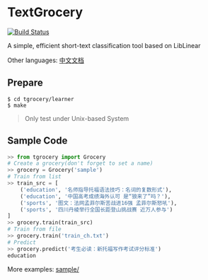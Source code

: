 TextGrocery
===========

[![Build Status](https://travis-ci.org/2shou/TextGrocery.svg?branch=master)](https://travis-ci.org/2shou/TextGrocery)

A simple, efficient short-text classification tool based on LibLinear

Other languages: [中文文档](README_CN.md)

Prepare
-------

    $ cd tgrocery/learner 
    $ make

> Only test under Unix-based System

Sample Code
-----------

```python
>> from tgrocery import Grocery
# Create a grocery(don't forget to set a name)
>> grocery = Grocery('sample')
# Train from list
>> train_src = [
    ('education', '名师指导托福语法技巧：名词的复数形式'),
    ('education', '中国高考成绩海外认可 是“狼来了”吗？'),
    ('sports', '图文：法网孟菲尔斯苦战进16强 孟菲尔斯怒吼'),
    ('sports', '四川丹棱举行全国长距登山挑战赛 近万人参与')
]
>> grocery.train(train_src)
# Train from file
>> grocery.train('train_ch.txt')
# Predict
>> grocery.predict('考生必读：新托福写作考试评分标准')
education
```

More examples: [sample/](sample/)
